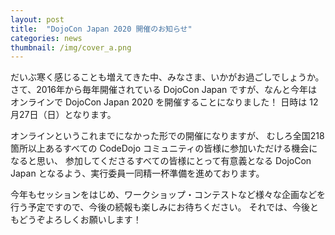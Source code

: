 ```yaml
---
layout: post
title:  "DojoCon Japan 2020 開催のお知らせ"
categories: news
thumbnail: /img/cover_a.png
---
```


だいぶ寒く感じることも増えてきた中、みなさま、いかがお過ごしでしょうか。
さて、2016年から毎年開催されている DojoCon Japan ですが、なんと今年はオンラインで DojoCon Japan 2020 を開催することになりました！
日時は 12月27日（日）となります。

オンラインというこれまでになかった形での開催になりますが、
むしろ全国218箇所以上あるすべての CodeDojo コミュニティの皆様に参加いただける機会になると思い、
参加してくださるすべての皆様にとって有意義となる DojoCon Japan となるよう、実行委員一同精一杯準備を進めております。

今年もセッションをはじめ、ワークショップ・コンテストなど様々な企画などを行う予定ですので、今後の続報も楽しみにお待ちください。
それでは、今後ともどうぞよろしくお願いします！
